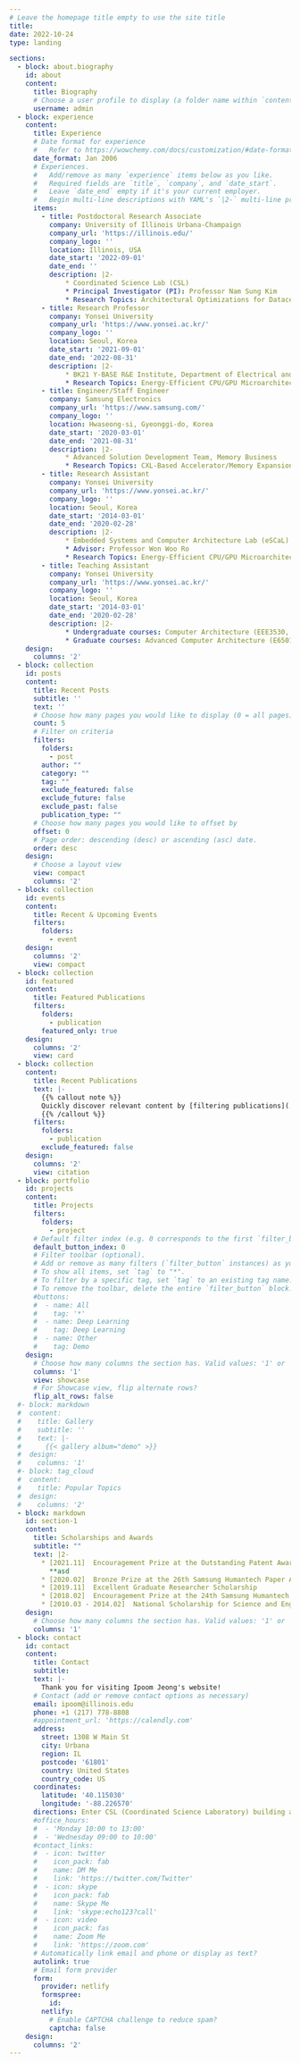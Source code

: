 ```yaml
---
# Leave the homepage title empty to use the site title
title:
date: 2022-10-24
type: landing

sections:
  - block: about.biography
    id: about
    content:
      title: Biography
      # Choose a user profile to display (a folder name within `content/authors/`)
      username: admin
  - block: experience
    content:
      title: Experience
      # Date format for experience
      #   Refer to https://wowchemy.com/docs/customization/#date-format
      date_format: Jan 2006
      # Experiences.
      #   Add/remove as many `experience` items below as you like.
      #   Required fields are `title`, `company`, and `date_start`.
      #   Leave `date_end` empty if it's your current employer.
      #   Begin multi-line descriptions with YAML's `|2-` multi-line prefix.
      items:
        - title: Postdoctoral Research Associate
          company: University of Illinois Urbana-Champaign
          company_url: 'https://illinois.edu/'
          company_logo: ''
          location: Illinois, USA
          date_start: '2022-09-01'
          date_end: ''
          description: |2-
              * Coordinated Science Lab (CSL)
              * Principal Investigator (PI): Professor Nam Sung Kim
              * Research Topics: Architectural Optimizations for Datacenters, Smart-I/O Devices
        - title: Research Professor
          company: Yonsei University
          company_url: 'https://www.yonsei.ac.kr/'
          company_logo: ''
          location: Seoul, Korea
          date_start: '2021-09-01'
          date_end: '2022-08-31'
          description: |2-
              * BK21 Y-BASE R&E Institute, Department of Electrical and Electronic Engineering
              * Research Topics: Energy-Efficient CPU/GPU Microarchitectures, Processing-in-Memory (PIM) Architectures
        - title: Engineer/Staff Engineer
          company: Samsung Electronics
          company_url: 'https://www.samsung.com/'
          company_logo: ''
          location: Hwaseong-si, Gyeonggi-do, Korea
          date_start: '2020-03-01'
          date_end: '2021-08-31'
          description: |2-
              * Advanced Solution Development Team, Memory Business
              * Research Topics: CXL-Based Accelerator/Memory Expansion Devices, SmartSSD 2.0
        - title: Research Assistant
          company: Yonsei University
          company_url: 'https://www.yonsei.ac.kr/'
          company_logo: ''
          location: Seoul, Korea
          date_start: '2014-03-01'
          date_end: '2020-02-28'
          description: |2-
              * Embedded Systems and Computer Architecture Lab (eSCaL)
              * Advisor: Professor Won Woo Ro
              * Research Topics: Energy-Efficient CPU/GPU Microarchitectures, Multi-Core Architectures
        - title: Teaching Assistant
          company: Yonsei University
          company_url: 'https://www.yonsei.ac.kr/'
          company_logo: ''
          location: Seoul, Korea
          date_start: '2014-03-01'
          date_end: '2020-02-28'
          description: |2-
              * Undergraduate courses: Computer Architecture (EEE3530, 14-1st, 16-1st), Electrical and Electronic Engineering Experiments: Fundamentals (EEE2111, 14-2nd, 15-2nd), Graduation Research (15-1st)
              * Graduate courses: Advanced Computer Architecture (E6501, 17-1st), System Design and Applications Lab (EEE6611, 18-1st, 18-2nd)
    design:
      columns: '2'
  - block: collection
    id: posts
    content:
      title: Recent Posts
      subtitle: ''
      text: ''
      # Choose how many pages you would like to display (0 = all pages)
      count: 5
      # Filter on criteria
      filters:
        folders:
          - post
        author: ""
        category: ""
        tag: ""
        exclude_featured: false
        exclude_future: false
        exclude_past: false
        publication_type: ""
      # Choose how many pages you would like to offset by
      offset: 0
      # Page order: descending (desc) or ascending (asc) date.
      order: desc
    design:
      # Choose a layout view
      view: compact
      columns: '2'
  - block: collection
    id: events
    content:
      title: Recent & Upcoming Events
      filters:
        folders:
          - event
    design:
      columns: '2'
      view: compact
  - block: collection
    id: featured
    content:
      title: Featured Publications
      filters:
        folders:
          - publication
        featured_only: true
    design:
      columns: '2'
      view: card
  - block: collection
    content:
      title: Recent Publications
      text: |-
        {{% callout note %}}
        Quickly discover relevant content by [filtering publications](./publication/).
        {{% /callout %}}
      filters:
        folders:
          - publication
        exclude_featured: false
    design:
      columns: '2'
      view: citation
  - block: portfolio
    id: projects
    content:
      title: Projects
      filters:
        folders:
          - project
      # Default filter index (e.g. 0 corresponds to the first `filter_button` instance below).
      default_button_index: 0
      # Filter toolbar (optional).
      # Add or remove as many filters (`filter_button` instances) as you like.
      # To show all items, set `tag` to "*".
      # To filter by a specific tag, set `tag` to an existing tag name.
      # To remove the toolbar, delete the entire `filter_button` block.
      #buttons:
      #  - name: All
      #    tag: '*'
      #  - name: Deep Learning
      #    tag: Deep Learning
      #  - name: Other
      #    tag: Demo
    design:
      # Choose how many columns the section has. Valid values: '1' or '2'.
      columns: '1'
      view: showcase
      # For Showcase view, flip alternate rows?
      flip_alt_rows: false
  #- block: markdown
  #  content:
  #    title: Gallery
  #    subtitle: ''
  #    text: |-
  #      {{< gallery album="demo" >}}
  #  design:
  #    columns: '1'
  #- block: tag_cloud
  #  content:
  #    title: Popular Topics
  #  design:
  #    columns: '2'
  - block: markdown
    id: section-1
    content:
      title: Scholarships and Awards
      subtitle: ""
      text: |2-
        * [2021.11]  Encouragement Prize at the Outstanding Patent Award
          **asd
        * [2020.02]  Bronze Prize at the 26th Samsung Humantech Paper Award
        * [2019.11]  Excellent Graduate Researcher Scholarship
        * [2018.02]  Encouragement Prize at the 24th Samsung Humantech Paper Award
        * [2010.03 - 2014.02]  National Scholarship for Science and Engineering
    design:
      # Choose how many columns the section has. Valid values: '1' or '2'.
      columns: '1'
  - block: contact
    id: contact
    content:
      title: Contact
      subtitle:
      text: |-
        Thank you for visiting Ipoom Jeong's website!
      # Contact (add or remove contact options as necessary)
      email: ipoom@illinois.edu
      phone: +1 (217) 778-8808
      #appointment_url: 'https://calendly.com'
      address:
        street: 1308 W Main St
        city: Urbana
        region: IL
        postcode: '61801'
        country: United States
        country_code: US
      coordinates:
        latitude: '40.115030'
        longitude: '-88.226570'
      directions: Enter CSL (Coordinated Science Laboratory) building and take the stairs to Office 456 on Floor 4
      #office_hours:
      #  - 'Monday 10:00 to 13:00'
      #  - 'Wednesday 09:00 to 10:00'
      #contact_links:
      #  - icon: twitter
      #    icon_pack: fab
      #    name: DM Me
      #    link: 'https://twitter.com/Twitter'
      #  - icon: skype
      #    icon_pack: fab
      #    name: Skype Me
      #    link: 'skype:echo123?call'
      #  - icon: video
      #    icon_pack: fas
      #    name: Zoom Me
      #    link: 'https://zoom.com'
      # Automatically link email and phone or display as text?
      autolink: true
      # Email form provider
      form:
        provider: netlify
        formspree:
          id:
        netlify:
          # Enable CAPTCHA challenge to reduce spam?
          captcha: false
    design:
      columns: '2'
---
```

